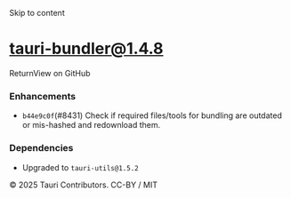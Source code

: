 Skip to content
# tauri-bundler@1.4.8
ReturnView on GitHub
### Enhancements
  * `b44e9c0f`(#8431) Check if required files/tools for bundling are outdated or mis-hashed and redownload them.


### Dependencies
  * Upgraded to `tauri-utils@1.5.2`


© 2025 Tauri Contributors. CC-BY / MIT
